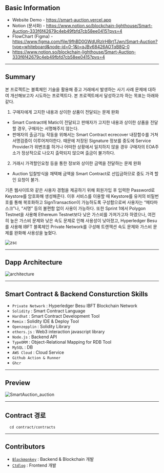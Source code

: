 ## Basic Information
- Website Demo - https://smart-auction.vercel.app
- Notion (문서화) - https://www.notion.so/blockchain-lighthouse/Smart-Auction-333f6f42679c4eb49fbfd7cb58ee0415?pvs=4
- FlowChart (Figma) - https://www.figma.com/file/9fhBD0GWdURzlrHBrtTJwn/Smart-Auction?type=whiteboard&node-id=0-1&t=qJBv68426AOTqB8Q-0
- https://www.notion.so/blockchain-lighthouse/Smart-Auction-333f6f42679c4eb49fbfd7cb58ee0415?pvs=4

---

## Summary
본 프로젝트는 블록체인 기술을 활용해 중고 거래에서 발생하는 사기 사례 문제에 대하여 개선해보고자 시도하는 프로젝트다. 본 프로젝트에서 달성하고자 하는 목표는 아래와 같다.
1. 구매자에게 고지한 내용과 상이한 상품이 전달되는 문제 완화
  - Smart Contract에 Matic이 전달되고 판매자가 고지한 내용과 상이한 상품을 전달할 경우, 구매자는 서명해주지 않는다.
  - 판매자의 출금기능 작동을 위해서는 Smart Contract ecrecover 내장함수를 거쳐 서명검증이 이루어져야한다. 때문에 저장된 Signature 정보를 중도에 Service Provider가 위변조를 하거나 어떠한 상황에서 일치하지 않을 경우 구매자의 EOA주소가 정상적으로 나오지 출력되지 않으며 출금이 불가하다.
2. 거래시 가격할인요청 등을 통한 정보와 상이한 금액을 전달하는 문제 완화
  - Auction 입찰방식을 채택해 금액을 Smart Contract로 선입금하므로 중도 가격 할인 요청이 불가.

기존 웹사이트와 같은 사용자 경험을 제공하기 위해 회원가입 후 입력한 Password로 Keystore를 암호화해 생성해준다. 이후 서비스를 이용할 때 Keystore를 유저의 비밀번호를 통해 복호화하고 SignTransaction이 가능하도록 구성함으로써 사용자는 “메타마스크”나, “서명” 등의 불편함 없이 사용이 가능하다. 또한 Sprint 1에서 Polygon Testnet을 사용해 Ethereum Testnet보다 낮은 가스비를 가져가고자 하였으나, 여전히 높은 가스비 문제와 낮은 속도 문제로 인해 사용성이 낮아졌고, Hyperledger Besu를 사용해 IBFT 블록체인 Private Network를 구성해 트랜잭션 속도 문제와 가스비 문제를 완화해 사용성을 높혔다.
  
![zsc](https://user-images.githubusercontent.com/66409384/232184665-d2b34c96-c833-4d70-bd32-ce04e9517187.png)

---

## Dapp Architecture
![architecture](https://user-images.githubusercontent.com/66409384/235842519-b5d6f7f2-5881-4332-b731-fc4eae15c08d.png)

---

## Smart Contract & Backend Consturction Skills
- `Private Network` : Hyperledger Besu IBFT Blockchain Network
- `Solidity` : Smart Contract Language
- `Hardhat` : Smart Contract Development Tool
- `Remix` : Solidity IDE & Deploy Tool
- `Openzepplin` : Solidity Library
- `ethers.js` : Web3 interaction javascript library
- `Node.js` : Backend API
- `TypeORM` : Object-Relational Mapping for RDB Tool
- `MySQL` : DB
- `AWS Cloud` : Cloud Service
- `Github Action & Runner`
- `Ghcr`

---

## Preview
![SmartAuction_auction](https://user-images.githubusercontent.com/66409384/233330254-334feef9-8660-49e7-a6f7-c13f2ea3c14e.gif)

---

## Contract 경로
```
  cd contract/contracts
```

---


## Contributors
- <a href="https://github.com/blockmonkey1992">`Blockmonkey`</a> : Backend & Blockchain 개발
- <a href="https://github.com/ctdlog">`Ctdlog`</a> : Frontend 개발
